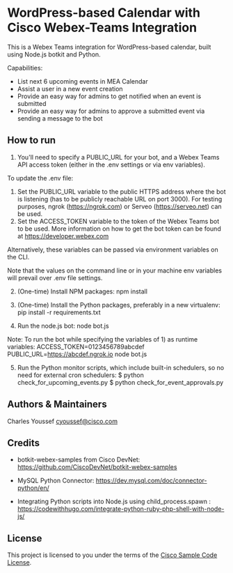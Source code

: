 # WordPress-based Calendar with Cisco Webex-Teams Integration

This is a Webex Teams integration for WordPress-based calendar, built using Node.js botkit and Python.  

Capabilities:
- List next 6 upcoming events in MEA Calendar
- Assist a user in a new event creation
- Provide an easy way for admins to get notified when an event is submitted
- Provide an easy way for admins to approve a submitted event via sending a message to the bot

## How to run

1) You'll need to specify a PUBLIC_URL for your bot, and a Webex Teams API access token (either in the .env settings or via env variables).  

To update the .env file:
1. Set the PUBLIC_URL variable to the public HTTPS address where the bot is listening (has to be publicly reachable URL on port 3000).  For testing purposes, ngrok (https://ngrok.com) or Serveo (https://serveo.net) can be used.
2. Set the ACCESS_TOKEN variable to the token of the Webex Teams bot to be used. More information on how to get the bot token can be found at https://developer.webex.com

Alternatively, these variables can be passed via environment variables on the CLI.

Note that the values on the command line or in your machine env variables will prevail over .env file settings.

2) (One-time) Install NPM packages:
npm install

3) (One-time) Install the Python packages, preferably in a new virtualenv:
pip install -r requirements.txt

4) Run the node.js bot:
node bot.js

Note: To run the bot while specifying the variables of 1) as runtime variables:
ACCESS_TOKEN=0123456789abcdef PUBLIC_URL=https://abcdef.ngrok.io node bot.js

5) Run the Python monitor scripts, which include built-in schedulers, so no need for external cron schedulers:
$ python check_for_upcoming_events.py
$ python check_for_event_approvals.py


## Authors & Maintainers

Charles Youssef <cyoussef@cisco.com>

## Credits

- botkit-webex-samples from Cisco DevNet: https://github.com/CiscoDevNet/botkit-webex-samples

- MySQL Python Connector: https://dev.mysql.com/doc/connector-python/en/

- Integrating Python scripts into Node.js using child_process.spawn : https://codewithhugo.com/integrate-python-ruby-php-shell-with-node-js/


## License

This project is licensed to you under the terms of the [Cisco Sample Code License](./LICENSE).
